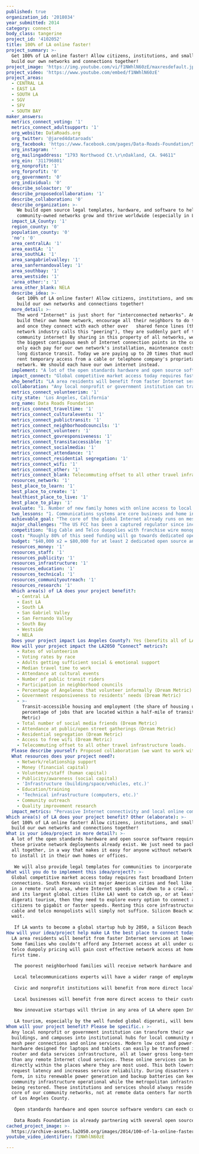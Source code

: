 ```yaml
---
published: true
organization_id: '2018034'
year_submitted: 2014
category: connect
body_class: tangerine
project_id: '4102052'
title: 100% of LA online faster!
project_summary: >-
  Get 100% of LA online faster! Allow citizens, institutions, and small biz to
  build our own networks and connections together!
project_image: 'https://img.youtube.com/vi/f1NWhlN60zE/maxresdefault.jpg'
project_video: 'https://www.youtube.com/embed/f1NWhlN60zE'
project_areas:
  - CENTRAL LA
  - EAST LA
  - SOUTH LA
  - SGV
  - SFV
  - SOUTH BAY
maker_answers:
  metrics_connect_voting: '1'
  metrics_connect_adultsupport: '1'
  org_website: DataRoads.org
  org_twitter: '@jared4dataroads'
  org_facebook: 'https://www.facebook.com/pages/Data-Roads-Foundation/538651086157796'
  org_instagram: ''
  org_mailingaddress: "1793 Northwood Ct.\r\nOakland, CA. 94611"
  org_ein: '311796801'
  org_nonprofit: '1'
  org_forprofit: '0'
  org_government: '0'
  org_individual: '0'
  describe_soloactor: '0'
  describe_proposedcollaboration: '1'
  describe_collaboration: '0'
  describe_organization: >-
    We build open source legal templates, hardware, and software to help
    community-owned networks grow and thrive worldwide (especially in LA!).
  impact_LA_County: '1'
  region_county: '0'
  population_county: '0'
  'no': '0'
  area_centralLA: '1'
  area_eastLA: '1'
  area_southLA: '1'
  area_sangabrielvalley: '1'
  area_sanfernandovalley: '1'
  area_southbay: '1'
  area_westside: '1'
  'area_other:': '1'
  area_other_blank: NELA
  describe_idea: >-
    Get 100% of LA online faster! Allow citizens, institutions, and small biz to
    build our own networks and connections together!
  more_detail: >-
    The word "Internet" is just short for "interconnected networks". Anyone can
    build their own home network, encourage all their neighbors to do the same,
    and once they connect with each other over   shared fence lines (the global
    network industry calls this "peering"), they are suddenly part of their own
    community internet! By sharing in this property of all networks, we can have
    the biggest contiguous mesh of Internet connection points in the country. We
    only each pay for our own network's installation, maintenance costs, and
    long distance transit. Today we are paying up to 20 times that much, just to
    rent temporary access from a cable or telephone company's proprietary
    network. We should each have our own internet instead.
  implement: "A lot of the open standards hardware and open source software required for these private network deployments already exist. We just need to package it all together, in a way that makes it easy for anyone without network expertise to install it in their own homes or offices. \r\n\r\nWe will also provide legal templates for communities to incorporate their own 501c12 cooperatives or 501c4 community welfare networks, so that local experts can be paid for their professional services in connecting and maintaining these neighborhood networks. We have a pilot 501c4 project starting in the Northeast Los Angeles region, NELA-ISC.Net, where we will test our templates and open source tools in real world deployments. We welcome all other LA region communities to start their own neighborhood networks as well, and connect directly with each other. The downtown LA community in particular has great access to multiple global carrier transit providers, at carrier neutral facilities like One Wilshire, where connecting through neighbors directly will be much cheaper than AT&T or Time Warner."
  impact_connect: "Global competitive market access today requires fast broadband Internet connections. South Koreans visit major American cities and feel like they're in a remote rural area, where Internet speeds slow down to a crawl. If the US and its largest global cities (like LA) want to catch up, or at least attract digerati tourism, then they need to explore every option to connect all their citizens to gigabit or faster speeds. Renting this core infrastructure from cable and telco monopolists will simply not suffice. Silicon Beach will not wait.\r\n\r\nIf LA wants to become a global startup hub by 2050, a Silicon Beach to  truly rival the Valley farther north, then it needs to start getting connected now. We can't wait on stodgy old monopolist business models to support new markets or civic innovations. If we're lucky, we wont have any need for the old cable and telco monopolists at all before 2050. Their anti-neutrality extortionist tricks will no longer extract anything from our local economy."
  who_benefit: "LA area residents will benefit from faster Internet services at lower costs. Some families who couldn't afford any Internet access at all under cable and telco duopoly pricing will gain cost effective network access at home for the first time. \r\n\r\nThe poorest neighborhood families will receive network hardware and cooperative membership donations and subsidies, so that their home communications infrastructure can be built for them by local experts at little to no cost. \r\n\r\nLocal telecommunications experts will have a wider range of employment opportunities, in community-run networks closer to home.\r\n\r\nCivic and nonprofit institutions will benefit from more direct local constituent  access online. \r\n\r\nLocal businesses will benefit from more direct access to their customer base, with less costly and annoying dependencies on remote third party service providers.\r\n\r\nNew innovative startups will thrive in any area of LA where open Internet access is fast, cheap, and ubiquitous. Civic and social startups may see the most benefits from direct connections to potential customers nearby.\r\n\r\nLA tourism, especially by the well funded global digerati, will benefit from fast ubiquitous access in all the local vacation spots. Our great weather and global branding status will bring them in for vacation, but free WiFi and gigabit broadband will help keep them here while they work remotely."
  collaboration: "Any local nonprofit or government institution can transform their own offices, buildings, and campuses into institutional hubs for local community network mesh peer connections and online services. Modern low cost and power-sipping hardware designed for laptops and tablets can easily be transformed into core router and data services infrastructure, all at lower gross long-term costs than any remote Internet cloud services. These online services can be situated directly within the places where they are most used. This both lowers online request latency and increases service reliability. During disasters of any form, in situ renewable power generation and backup batteries can keep this community infrastructure operational while the metropolitan infrastructure is being restored. These institutions and services should always reside at the core of our community networks, not at remote data centers far north or east of Los Angeles County.\r\n\r\nOpen standards hardware and open source software vendors can each contribute to designs for low cost reliable community network infrastructure. Data Roads Foundation constituents in each community can serve as a \"standards group\", to determine the open standards most appropriate for implementation in their local area.\r\n\r\nData Roads Foundation is already partnering with several open source and mesh hardware projects like Internet-In-A-Box.org, Commotion Wireless, Freedom Stack, Freedom Box, Open Telco, Guardian Project,  Calyx Institute, and several open source mesh routing software projects. We are currently negotiating collaborations with several California based network hardware and maintenance service vendors. Anything that proprietary vendors refuse to provide can be created by and for ourselves, by using open technologies in our own communities."
  metrics_connect_volunteerism: '1'
  city_state: 'Los Angeles, California'
  org_name: Data Roads Foundation
  metrics_connect_traveltime: '1'
  metrics_connect_culturalevents: '1'
  metrics_connect_publictransit: '1'
  metrics_connect_neighborhoodcouncils: '1'
  metrics_connect_volunteer: '1'
  metrics_connect_govresponsiveness: '1'
  metrics_connect_transitaccessible: '1'
  metrics_connect_socialmedia: '1'
  metrics_connect_attendance: '1'
  metrics_connect_residential segregation: '1'
  metrics_connect_wifi: '1'
  metrics_connect_other: '1'
  metrics_connect_blank: Telecommuting offset to all other travel infrastructure loads.
  resources_network: '1'
  best_place_to_learn: '1'
  best_place_to_create: '1'
  healthiest_place_to_live: '1'
  best_place_to_play: '1'
  evaluate: "1. Number of new family homes with online access to local civic and market resources, where such access was nonexistent or unaffordable before.\r\n\r\n2. Cost reductions amortized over life of network hardware, especially for local civic and nonprofit institutions and infrastructure.\r\n\r\n3. Increased number of well paying technology jobs from community networks, and the new startup businesses they attract.\r\n\r\n4. Number of civic, social, and business startups that declare community broadband networks as a primary reason for local office location selection.\r\n\r\n5. Increases in tourism and technical conferences, especially among the new global digerati.\r\n\r\n6. Increases in telecommuting and public transportation use, due to community high speed networks enabling efficient remote work and coworking near transportation hubs.\r\n\r\n7. Lower response times for government services, due to fast and efficient online communications with constituents -- instead of slow and inefficient onsite interviews, paperwork, or phone trees.\r\n\r\n8. Lower safety and emergency service response times, due to reliable and ubiquitous community network alerts and feedback systems.\r\n\r\n9. Higher rates of volunteerism, due to more free time saved from long commutes.\r\n\r\n10. Higher charitable donations per capita from better income reliability, due to increased local technology industry education and hiring.\r\n\r\n11. Higher voter turnout due to greater education on the issues, and more frequent constituent communications online.\r\n\r\n12. Additional square meters of public area where limited WiFi is freely available, with no bandwidth throttling for community cooperative members or mesh route contributors."
  two_lessons: "1. Communications systems are core business and home infrastructure.\r\n    I have set up and maintained over 5 development studio networks and 3 home networks. Whenever any network gets disconnected, either internally or from the outside global Internet, office and home productivity all plummets. The Internet is vital infrastructure on par with water and electricity in the 21st century. It is absolutely necessary today for doing any business in technology or online retail.\r\n\r\n2. Owning durable goods is always better than renting them.\r\n    Rentier monopolist middlemen extract resources from the economy without investing much of it back in quality improvements. Multiple reports have shown that cable franchise monopolies like Comcast extract as much as 95% margins from cable and Internet subscriptions as profit, with little to no reinvestment in infrastructure. Regardless of their reinvestment rates, all their investments are taken as private gains and never provided as public goods. This means building our own network infrastructure is always more cost effective, even if the required loans extract a ridiculous amount of interest. Even at 95% interest loss per loan payment, that's still infinitely greater equity return than rental payments."
  achievable_goal: "The core of the global Internet already runs on mesh routing software systems like OSPF, and ad hoc wireless mesh routing software like OLSR has already been tested internationally. This open source software all runs on open standards hardware like desktop computers and laptops -- the same hardware that is being shrunk into low power tablets, phones, and embedded systems today. The only remaining task is to package up all these innovations together, in a way that anyone can easily install and maintain these connections in their own homes and offices at falling costs.\r\n\r\nOnce we start deploying these legal and technology tools packages to all LA residents and institutions, the network will grow very quickly. Each new wire on a fence line or radio on a roof is another mesh connection point in our own community Internet. We don't need any big remote controlled cable or telco company to come in to build our networks for us. Their limited full-time maintenance staff can only install new infrastructure at a very slow pace. We can each simultaneously build networks for ourselves in our own homes and offices, and connect them to each other immediately upon completion. We don't have to wait for anybody else. "
  major_challenges: "The US FCC has been a captured regulator since inception, or before inception if you count their predecessor FRA as a separate entity. They may try to limit our ability to connect with each other directly, in favor of the incumbent telco and cable monopolists they serve exclusively today. Their auctions of our public commons resources have never been in our collective public interests. We will use existing open spectrum license and \"light license\" structures to avoid proprietary exclusive spectrum, as previously allocated by the FCC to invisible private fiefdoms against all public interests. Partner organizations with less restrictions on their political activities can also petition their US government to force the FCC to start acting in public interests, instead of for their own \"post regulator career\" private gains.\r\n\r\nLA City officials have been begging the cable and telco incumbents to install a new exclusive fiber franchise, in the guise of the LACBN RFP process. They may fight against our ability to build better networks for ourselves and our neighbor communities, because their lobbyist monopolists don't like to see any remote form of \"competition\" on the horizon, especially not from their own indentured customers. They claim that they can only make \"affordable infrastructure investments\" if they are given monopoly market powers in return. We will reveal these fallacious claims for what they are: fear of any real market alternatives to their inferior service provision. They pay your government representatives to pick them as communications market winners, and everyone else as losers. We will reveal the truth behind their political lies: they don't want any real \"free market\" that they can't control entirely.\r\n\r\nHerd mentality and basic network market ignorance may keep LA residents and business owners from adopting community network ownership over perpetual rentier access. People may continue to rent mere Internet access, instead of buying their own networks, more out of stagnant momentum than any actual costs. We can provide everyone with cooperative memberships and equity finance payment plans that resemble their current subscriptions, but still save them a great deal in long term costs. If T-Mobile can call themselves an \"un-carrier\" without irony, then we can certainly call each of our local community network partners an \"un-ISP\"."
  competition: "Big Cable and Telco duopolies with franchise wire monopolies in the LA region will claim to compete with us and our cooperative network partners. Due to economic properties inherent to all networks, like Metcalfe's Law, all claims of Internet competition anywhere are invalid. Additional network participants and connections are always supportive and complementary to each other. Redundant and load balanced network connections can never serve as complete market substitutes for each other, because they each incrementally increase net speed and reliability at the point of connection.\r\n\r\nThere are multiple mesh wireless and open source router projects in different regions of North America, Europe, Africa, Oceania, and South America. All these projects have varying underlying cultures and goals driving them, and they each serve as complements to our technological and public education work. We would like to consider them all partners, in friendly coopetition rather than redundant competition. Wired and wireless mesh network topologies provide greater coverage and reliability together than either transit medium can provide alone. Multiple wireless radios coordinated via wireline links can also exploit the physics of light in unique ways, such as MegaMIMO based multiple user roving signal isolation.\r\n\r\nData Roads Foundation has existing partnerships with NELA-ISC.Net, LA Mesh, Internet-In-A-Box.org, and other local open source innovation groups. We are always looking for more diverse partnerships throughout LA and online."
  cost: "Roughly 80% of this seed funding will go towards dedicated open source developer salaries. This will accelerate all Data Roads Foundation open material packaging and standards document releases. \r\n    Most open source developers are paid by corporations to create and maintain vital software infrastructure for their parent companies. These corporations utilize open source licenses to keep them \"free as in liberty\" from proprietary vendors, never just \"free as in not paying for beer\". Open source developer volunteerism is always welcomed, but never required to meet project goals.\r\n\r\nThe remaining funds will buy development and test cluster hardware for all related open source projects to utilize. Most of this hardware can later be donated to low income families and nonprofit institutions for their home and office networks, after it is no longer needed for development purposes.\r\n\r\nTotal project net cost calculations assume a zero-sum market game, which does not exist for any Data Roads Foundation project. Any seed funding we receive will help accelerate initial development, never create dependencies on future funding streams. We utilize existing open source tools and open markets in novel packaging, which actually lowers net purchase costs when compared to continued Internet access rental. \r\n    We can exploit these net positive market effects by taking the margins for router hardware sales that would previously be squandered away as profits, and instead reinvest them directly into poor and disadvantaged community network infrastructure. GOGO (give one, get one) style programs can be utilized to make sure that every Data Roads mesh router equipment sale to a rich LA household can equally impact access by a poor LA household to the same net benefits."
  budget: "$40,000 x2 = $80,000 for at least 2 dedicated open source and standards developer salaries, for approximately 6 person-months.\r\n    Even if they do not perform the majority of project programming tasks themselves, these developers will still be required to coordinate and resolve issues with open source development community output and build infrastructure.\r\n\r\n$1000 x10 = $10,000 for about 10 open mesh routers for development, testing, and deployment. \r\n    Once initial development and testing phases are completed, up to 6 of these routers can help seed network deployment in any charitable class LA neighborhood's 501c4 community welfare network.\r\n\r\n$5,000 x2 = $10,000 for 2 software defined radio (SDR) lab experimentation boxes (probably from Per Vices). \r\n    These lab boxes can be used to develop new forward-looking mesh wireless hardware and firmware standards, and to prepare for upcoming FCC licensing changes. A very recent example is expanded unlicensed access to spectrum and radio amplification power between the 5 and 6GHz frequencies, which can be utilized by new 802.11ac multi-user multi-input/output (MU-MIMO) WiFi radios to create faster simultaneous beamformed connections at longer distances. Ultra-wideband (UWB) SDR MIMO technologies can be used to spread similar advantages across all unlicensed and \"light licensed\" spectrum bands dynamically and simultaneously, all without violating any FCC rules.\r\n\r\nTotal: $100,000\r\n"
  resources_money: '1'
  resources_staff: '1'
  resources_publicity: '1'
  resources_infrastructure: '1'
  resources_education: '1'
  resources_technical: '1'
  resources_communityoutreach: '1'
  resources_research: '1'
  Which area(s) of LA does your project benefit?:
    - Central LA
    - East LA
    - South LA
    - San Gabriel Valley
    - San Fernando Valley
    - South Bay
    - Westside
    - NELA
  Does your project impact Los Angeles County?: Yes (benefits all of LA County)
  How will your project impact the LA2050 “Connect” metrics?:
    - Rates of volunteerism
    - Voting rates by race
    - Adults getting sufficient social & emotional support
    - Median travel time to work
    - Attendance at cultural events
    - Number of public transit riders
    - Participation in neighborhood councils
    - Percentage of Angelenos that volunteer informally (Dream Metric)
    - Government responsiveness to residents’ needs (Dream Metric)
    - >-
      Transit-accessible housing and employment (the share of housing units and
      percentage of jobs that are located within a half-mile of transit) (Dream
      Metric)
    - Total number of social media friends (Dream Metric)
    - Attendance at public/open street gatherings (Dream Metric)
    - Residential segregation (Dream Metric)
    - Access to free wifi (Dream Metric)
    - Telecommuting offset to all other travel infrastructure loads.
  Please describe yourself: Proposed collaboration (we want to work with partners!)
  What resources does your project need?:
    - Network/relationship support
    - Money (financial capital)
    - Volunteers/staff (human capital)
    - Publicity/awareness (social capital)
    - 'Infrastructure (building/space/vehicles, etc.)'
    - Education/training
    - 'Technical infrastructure (computers, etc.)'
    - Community outreach
    - Quality improvement research
  impact_metrics: "Pervasive Internet connectivity and local online community services affect every single metric in every LA 2050 goal. \r\n\r\nEven when workers do not telecommute from home, higher speed connections allow businesses to utilize coworking offices in multiple regions near transit hubs, which allow groups of workers to come together in places more convenient and transit friendly than any one office next to a full parking lot. \r\n\r\nThe net offsets to transportation system loads created by telecommuting and co-working hubs provide huge benefits to the local environment and infrastructure maintenance loads. \r\n\r\nStudies show that anyone who commutes more than 45 minutes in each direction is less satisfied with their life overall, so reduced congestion and less stressful commutes have positive effects on both home life and general productivity. Reducing commutes just 5 minutes each way gives a worker back up to 20 hours of their private life each year. Public transit commutes enabled by coworking hubs gives them much more time to read and have fun than sit behind a wheel. They are also much more likely to stay fit by walking or biking to their closest transit stops.\r\n\r\nCommunications networks are the backbone of every civic and business organizing effort in the city. This application process itself requires a computer with Internet access! \r\n\r\nCivic engagement, education, volunteerism, informed voters, government response time, employment, and socialization are all much easier to plan and coordinate online. None of this can happen for every LA citizen equally unless Internet access is ubiquitous to every home, family, and institution in the region."
Which area(s) of LA does your project benefit? Other (elaborate): >-
  Get 100% of LA online faster! Allow citizens, institutions, and small biz to
  build our own networks and connections together!
What is your idea/project in more detail?: >-
  A lot of the open standards hardware and open source software required for
  these private network deployments already exist. We just need to package it
  all together, in a way that makes it easy for anyone without network expertise
  to install it in their own homes or offices. 
   
   We will also provide legal templates for communities to incorporate their own 501c12 cooperatives or 501c4 community welfare networks, so that local experts can be paid for their professional services in connecting and maintaining these neighborhood networks. We have a pilot 501c4 project starting in the Northeast Los Angeles region, NELA-ISC.Net, where we will test our templates and open source tools in real world deployments. We welcome all other LA region communities to start their own neighborhood networks as well, and connect directly with each other. The downtown LA community in particular has great access to multiple global carrier transit providers, at carrier neutral facilities like One Wilshire, where connecting through neighbors directly will be much cheaper than AT&T or Time Warner.
What will you do to implement this idea/project?: >-
  Global competitive market access today requires fast broadband Internet
  connections. South Koreans visit major American cities and feel like they're
  in a remote rural area, where Internet speeds slow down to a crawl. If the US
  and its largest global cities (like LA) want to catch up, or at least attract
  digerati tourism, then they need to explore every option to connect all their
  citizens to gigabit or faster speeds. Renting this core infrastructure from
  cable and telco monopolists will simply not suffice. Silicon Beach will not
  wait.
   
   If LA wants to become a global startup hub by 2050, a Silicon Beach to truly rival the Valley farther north, then it needs to start getting connected now. We can't wait on stodgy old monopolist business models to support new markets or civic innovations. If we're lucky, we wont have any need for the old cable and telco monopolists at all before 2050. Their anti-neutrality extortionist tricks will no longer extract anything from our local economy.
How will your idea/project help make LA the best place to connect today? In LA2050?: >-
  LA area residents will benefit from faster Internet services at lower costs.
  Some families who couldn't afford any Internet access at all under cable and
  telco duopoly pricing will gain cost effective network access at home for the
  first time. 
   
   The poorest neighborhood families will receive network hardware and cooperative membership donations and subsidies, so that their home communications infrastructure can be built for them by local experts at little to no cost. 
   
   Local telecommunications experts will have a wider range of employment opportunities, in community-run networks closer to home.
   
   Civic and nonprofit institutions will benefit from more direct local constituent access online. 
   
   Local businesses will benefit from more direct access to their customer base, with less costly and annoying dependencies on remote third party service providers.
   
   New innovative startups will thrive in any area of LA where open Internet access is fast, cheap, and ubiquitous. Civic and social startups may see the most benefits from direct connections to potential customers nearby.
   
   LA tourism, especially by the well funded global digerati, will benefit from fast ubiquitous access in all the local vacation spots. Our great weather and global branding status will bring them in for vacation, but free WiFi and gigabit broadband will help keep them here while they work remotely.
Whom will your project benefit? Please be specific.: >-
  Any local nonprofit or government institution can transform their own offices,
  buildings, and campuses into institutional hubs for local community network
  mesh peer connections and online services. Modern low cost and power-sipping
  hardware designed for laptops and tablets can easily be transformed into core
  router and data services infrastructure, all at lower gross long-term costs
  than any remote Internet cloud services. These online services can be situated
  directly within the places where they are most used. This both lowers online
  request latency and increases service reliability. During disasters of any
  form, in situ renewable power generation and backup batteries can keep this
  community infrastructure operational while the metropolitan infrastructure is
  being restored. These institutions and services should always reside at the
  core of our community networks, not at remote data centers far north or east
  of Los Angeles County.
   
   Open standards hardware and open source software vendors can each contribute to designs for low cost reliable community network infrastructure. Data Roads Foundation constituents in each community can serve as a "standards group", to determine the open standards most appropriate for implementation in their local area.
   
   Data Roads Foundation is already partnering with several open source and mesh hardware projects like Internet-In-A-Box.org, Commotion Wireless, Freedom Stack, Freedom Box, Open Telco, Guardian Project, Calyx Institute, and several open source mesh routing software projects. We are currently negotiating collaborations with several California based network hardware and maintenance service vendors. Anything that proprietary vendors refuse to provide can be created by and for ourselves, by using open technologies in our own communities.
cached_project_image: >-
  https://archive-assets.la2050.org/images/2014/100-of-la-online-faster/img.youtube.com/vi/f1NWhlN60zE/maxresdefault.jpg
youtube_video_identifier: f1NWhlN60zE

---
```

